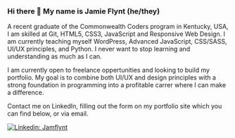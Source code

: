 ### Hi there 👋  My name is Jamie Flynt (he/they)


A recent graduate of the Commonwealth Coders program in Kentucky, USA, I am skilled at Git, HTML5, CSS3, JavaScript and Responsive Web Design. I am currently teaching myself WordPress, Advanced JavaScript, CSS/SASS, UI/UX principles, and Python. I never want to stop learning and understanding as much as I can. 

I am currently open to freelance oppertunities and looking to build my portfolio. My goal is to combine both UI/UX and design principles with a strong foundation in programming into a profitable carrer where I can make a difference. 

Contact me on LinkedIn, filling out the form on my portfolio site which you can find below, or via email. 

[![Linkedin: Jamflynt](https://img.shields.io/badge/-Jamie_Flynt-blue?style=flat-square&logo=Linkedin&logoColor=white&link=https://www.linkedin.com/in/jamie-flynt88/)](https://www.linkedin.com/in/jamie-flynt88/)


<!--
**Jamflynt/Jamflynt** is a ✨ _special_ ✨ repository because its `README.md` (this file) appears on your GitHub profile.

Here are some ideas to get you started:

- 🔭 I’m currently working on ...
- 🌱 I’m currently learning ...
- 👯 I’m looking to collaborate on ...
- 🤔 I’m looking for help with ...
- 💬 Ask me about ...
- 📫 How to reach me: ...
- 😄 Pronouns: ...
- ⚡ Fun fact: ...
-->

